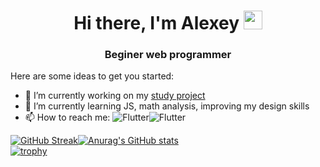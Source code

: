 <h1 align="center">Hi there, I'm Alexey 
<img src="https://github.com/blackcater/blackcater/raw/main/images/Hi.gif" height="30"/></h1>
<h3 align="center">Beginer web programmer</h3>

Here are some ideas to get you started:

- 🔭 I’m currently working on my <a href="https://github.com/Gjils/Barett">study project</a>
- 🌱 I’m currently learning JS, math analysis, improving my design skills
- 📫 How to reach me: ![Flutter](https://img.shields.io/badge/Telergam-@Gjils-1E90FF?style=flat&logo=telegram)![Flutter](https://img.shields.io/badge/Spotify-gicha_enjoyer-3CB371?style=flat&logo=spotify)

[![GitHub Streak](http://github-readme-streak-stats.herokuapp.com?user=Gjils&theme=monokai&hide_border=true)](https://git.io/streak-stats)[![Anurag's GitHub stats](https://github-readme-stats.vercel.app/api?username=Gjils)](https://github.com/anuraghazra/github-readme-stats)
<br>
[![trophy](https://github-profile-trophy.vercel.app/?username=Gjils&theme=onedark)](https://github.com/ryo-ma/github-profile-trophy)
